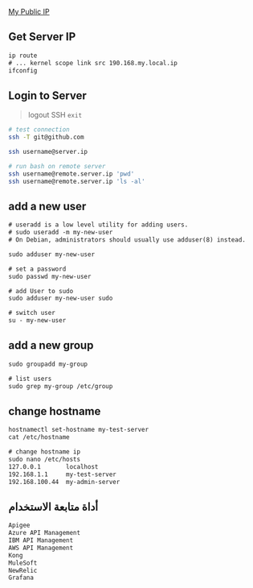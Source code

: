 [My Public IP](https://ifconfig.co/ip)   


## Get Server IP 
```txt
ip route
# ... kernel scope link src 190.168.my.local.ip 
ifconfig
```


## Login to Server
> logout SSH `exit`
```bash
# test connection
ssh -T git@github.com

ssh username@server.ip

# run bash on remote server
ssh username@remote.server.ip 'pwd'
ssh username@remote.server.ip 'ls -al'
```


## add a new user
```txt
# useradd is a low level utility for adding users. 
# sudo useradd -m my-new-user
# On Debian, administrators should usually use adduser(8) instead.

sudo adduser my-new-user

# set a password
sudo passwd my-new-user

# add User to sudo
sudo adduser my-new-user sudo

# switch user
su - my-new-user
```

## add a new group
```txt
sudo groupadd my-group

# list users
sudo grep my-group /etc/group
```

## change hostname
```txt
hostnamectl set-hostname my-test-server
cat /etc/hostname 

# change hostname ip
sudo nano /etc/hosts
127.0.0.1       localhost
192.168.1.1     my-test-server
192.168.100.44  my-admin-server
```


## أداة متابعة الاستخدام
```txt
Apigee
Azure API Management
IBM API Management
AWS API Management
Kong
MuleSoft
NewRelic
Grafana
```
